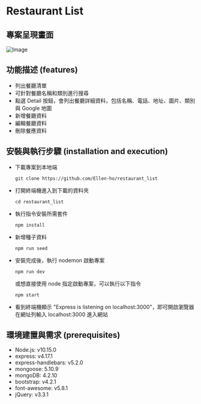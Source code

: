 # Restaurant List

## 專案呈現畫面

![Image](https://i.imgur.com/ikGH7lR.png)

## 功能描述 (features)

- 列出餐廳清單
- 可針對餐廳名稱和類別進行搜尋
- 點選 Detail 按鈕，會列出餐廳詳細資料，包括名稱、電話、地址、圖片、類別與 Google 地圖
- 新增餐廳資料
- 編輯餐廳資料
- 刪除餐應資料

## 安裝與執行步驟 (installation and execution)

- 下載專案到本地端

  ```
  git clone https://github.com/Ellen-ho/restaurant_list
  ```

- 打開終端機進入到下載的資料夾

  ```
  cd restaurant_list
  ```

- 執行指令安裝所需套件

  ```
  npm install
  ```

- 新增種子資料

  ```
  npm run seed
  ```

- 安裝完成後，執行 nodemon 啟動專案

  ```
  npm run dev
  ```

  或想直接使用 node 指定啟動專案，可以執行以下指令

  ```
  npm start
  ```

- 看到終端機顯示 "Express is listening on localhost:3000"，即可開啟瀏覽器在網址列輸入 localhost:3000 進入網站

## 環境建置與需求 (prerequisites)

- Node.js: v10.15.0
- express: v4.17.1
- express-handlebars: v5.2.0
- mongoose: 5.10.9
- mongoDB: 4.2.10
- bootstrap: v4.2.1
- font-awesome: v5.8.1
- jQuery: v3.3.1
